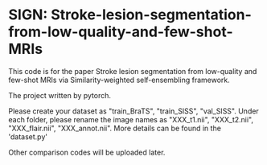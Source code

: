 # SIGN: Stroke-lesion-segmentation-from-low-quality-and-few-shot-MRIs

This code is for the paper Stroke lesion segmentation from low-quality and few-shot MRIs via Similarity-weighted self-ensembling framework.

The project written by pytorch.

Please create your dataset as "train_BraTS", "train_SISS", "val_SISS". Under each folder, please rename the image names as "XXX_t1.nii", "XXX_t2.nii", "XXX_flair.nii", "XXX_annot.nii". More details can be found in the 'dataset.py'

Other comparison codes will be uploaded later.
